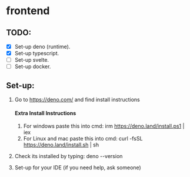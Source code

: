 # frontend

## TODO:
- [x] Set-up deno (runtime).
- [x] Set-up typescript.
- [ ] Set-up svelte.
- [ ] Set-up docker.

## Set-up:
1. Go to https://deno.com/ and find install instructions
    #### Extra Install Instructions
    1. For windows paste this into cmd: irm https://deno.land/install.ps1 | iex
    2. For Linux and mac paste this into cmd: curl -fsSL https://deno.land/install.sh | sh

2. Check its installed by typing: deno --version
3. Set-up for your IDE (if you need help, ask someone)


